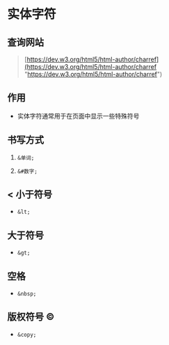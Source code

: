 # 实体字符

## 查询网站

> [https://dev.w3.org/html5/html-author/charref](https://dev.w3.org/html5/html-author/charref "https://dev.w3.org/html5/html-author/charref")

## 作用

*   实体字符通常用于在页面中显示一些特殊符号

## 书写方式

1.  `&单词;`

2.  `&#数字;`

## < 小于符号

*   `&lt;`

## 大于符号

*   `&gt;`

## 空格

*   `&nbsp;`

## 版权符号 ©

*   `&copy;`
